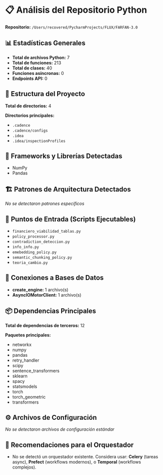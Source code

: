 # 📋 Análisis del Repositorio Python

**Repositorio:** `/Users/recovered/PycharmProjects/FLUX/FARFAN-3.0`

## 📊 Estadísticas Generales

- **Total de archivos Python:** 7
- **Total de funciones:** 213
- **Total de clases:** 40
- **Funciones asíncronas:** 0
- **Endpoints API:** 0

## 📁 Estructura del Proyecto

**Total de directorios:** 4

**Directorios principales:**
- `.cadence`
- `.cadence/configs`
- `.idea`
- `.idea/inspectionProfiles`

## 🔧 Frameworks y Librerías Detectadas

- NumPy
- Pandas

## 🏗️ Patrones de Arquitectura Detectados

*No se detectaron patrones específicos*

## 🚀 Puntos de Entrada (Scripts Ejecutables)

- `financiero_viabilidad_tablas.py`
- `policy_processor.py`
- `contradiction_deteccion.py`
- `info_info.py`
- `emebedding_policy.py`
- `semantic_chunking_policy.py`
- `teoria_cambio.py`

## 💾 Conexiones a Bases de Datos

- **create_engine:** 1 archivo(s)
- **AsyncIOMotorClient:** 1 archivo(s)

## 📦 Dependencias Principales

**Total de dependencias de terceros:** 12

**Paquetes principales:**
- networkx
- numpy
- pandas
- retry_handler
- scipy
- sentence_transformers
- sklearn
- spacy
- statsmodels
- torch
- torch_geometric
- transformers

## ⚙️ Archivos de Configuración

*No se detectaron archivos de configuración estándar*

## 🎯 Recomendaciones para el Orquestador

- No se detectó un orquestador existente. Considera usar: **Celery** (tareas async), **Prefect** (workflows modernos), o **Temporal** (workflows complejos).
